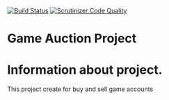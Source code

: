 [![Build Status](https://travis-ci.org/valiknet18/GameAuction.svg)](https://travis-ci.org/valiknet18/GameAuction)
[![Scrutinizer Code Quality](https://scrutinizer-ci.com/g/valiknet18/GameAuction/badges/quality-score.png?b=develop)](https://scrutinizer-ci.com/g/valiknet18/GameAuction/?branch=develop)

Game Auction Project
=================

Information about project.
=======================
This project create for buy and sell game accounts

